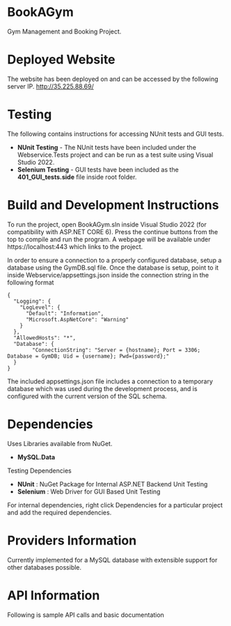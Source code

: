 # BookAGym
Gym Management and Booking Project.

# Deployed Website
The website has been deployed on and can be accessed by the following server IP.
http://35.225.88.69/

# Testing
The following contains instructions for accessing NUnit tests and GUI tests.
- **NUnit Testing** - The NUnit tests have been included under the Webservice.Tests project and can be run as a test suite using Visual Studio 2022.
- **Selenium Testing** - GUI tests have been included as the **401_GUI_tests.side** file inside root folder.

# Build and Development Instructions

To run the project, open BookAGym.sln inside Visual Studio 2022 (for compatibility with ASP.NET CORE 6). Press the continue buttons from the top to compile and run the program. A webpage will be available under https://localhost:443 which links to the project.

In order to ensure a connection to a properly configured database, setup a database using the GymDB.sql file. Once the database is setup, point to it inside Webservice/appsettings.json inside the connection string in the following format
```
{
  "Logging": {
    "LogLevel": {
      "Default": "Information",
      "Microsoft.AspNetCore": "Warning"
    }
  },
  "AllowedHosts": "*",
  "Database": {
        "ConnectionString": "Server = {hostname}; Port = 3306; Database = GymDB; Uid = {username}; Pwd={password};"
  }
}
```
The included appsettings.json file includes a connection to a temporary database which was used during the development process, and is configured with the current version of the SQL schema.

# Dependencies
Uses Libraries available from NuGet.
- **MySQL.Data**

Testing Dependencies
- **NUnit** : NuGet Package for Internal ASP.NET Backend Unit Testing
- **Selenium** : Web Driver for GUI Based Unit Testing

For internal dependencies, right click Dependencies for a particular project and add the required dependencies.

# Providers Information
Currently implemented for a MySQL database with extensible support for other databases possible.

# API Information
Following is sample API calls and basic documentation

